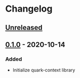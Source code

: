 # Changelog

## [Unreleased]

## [0.1.0] - 2020-10-14

### Added

- Initialize quark-context library

[Unreleased]: https://github.com/coditory/quark-context/compare/v0.1.0...HEAD

[0.1.0]: https://github.com/coditory/quark-context/releases/tag/v0.1.0